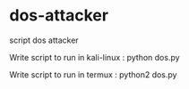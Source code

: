 # dos-attacker

script dos attacker





Write script to run in kali-linux : python dos.py





Write script to run in termux : python2 dos.py
